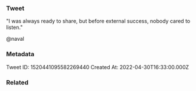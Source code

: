 ### Tweet
"I was always ready to share, but before external success, nobody cared to listen." 

@naval

### Metadata
Tweet ID: 1520441095582269440
Created At: 2022-04-30T16:33:00.000Z

### Related

